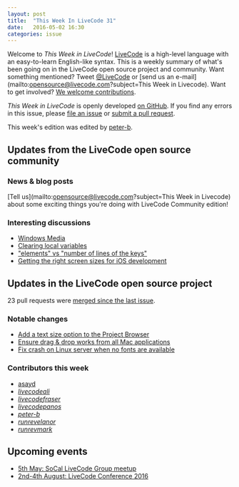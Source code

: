 ```yaml
---
layout: post
title:  "This Week In LiveCode 31"
date:   2016-05-02 16:30
categories: issue
---
```


Welcome to *This Week in LiveCode*!  [LiveCode](https://livecode.com/) is a
high-level language with an easy-to-learn English-like syntax.  This is a
weekly summary of what's been going on in the LiveCode open source project and
community.  Want something mentioned?  Tweet
[@LiveCode](https://twitter.com/LiveCode) or
[send us an e-mail](mailto:opensource@livecode.com?subject=This Week in Livecode).
Want to get involved?
[We welcome contributions](https://github.com/livecode/livecode).

*This Week in LiveCode* is openly developed
[on GitHub](https://github.com/livecode/this-week-in-livecode).
If you find any errors in this issue, please
[file an issue](https://github.com/livecode/this-week-in-livecode/issues) or
[submit a pull request](https://github.com/livecode/this-week-in-livecode/pulls).

This week's edition was edited by [peter-b](https://github.com/peter-b).

## Updates from the LiveCode open source community

### News & blog posts

[Tell us](mailto:opensource@livecode.com?subject=This Week in Livecode) about
some exciting things you're doing with LiveCode Community edition!

### Interesting discussions

* [Windows Media](http://lists.runrev.com/pipermail/use-livecode/2016-April/226306.html)
* [Clearing local variables](http://lists.runrev.com/pipermail/use-livecode/2016-April/226353.html)
* ["elements" vs "number of lines of the keys"](http://forums.livecode.com/viewtopic.php?f=9&t=27155)
* [Getting the right screen sizes for iOS development](http://forums.livecode.com/viewtopic.php?f=49&t=27103)

## Updates in the LiveCode open source project

23 pull requests were [merged since the last issue](https://github.com/search?l=&o=asc&s=created&type=Issues&utf8=%E2%9C%93&q=org%3Alivecode+is%3Apublic+is%3Apr+is%3Amerged+merged%3A2016-04-25..2016-05-01).

### Notable changes

- [Add a text size option to the Project Browser](https://github.com/livecode/livecode-ide/pull/1126)
- [Ensure drag & drop works from all Mac applications](https://github.com/livecode/livecode/pull/3965)
- [Fix crash on Linux server when no fonts are available](https://github.com/livecode/livecode/pull/3979)

### Contributors this week

- [asayd](https://github.com/asayd)
- *[livecodeali](https://github.com/livecodeali)*
- *[livecodefraser](https://github.com/livecodefraser)*
- *[livecodepanos](https://github.com/livecodepanos)*
- *[peter-b](https://github.com/peter-b)*
- *[runrevelanor](https://github.com/runrevelanor)*
- *[runrevmark](https://github.com/runrevmark)*

## Upcoming events

* [5th May: SoCal LiveCode Group meetup](http://forums.livecode.com/viewtopic.php?f=50&t=27164)
* [2nd-4th August: LiveCode Conference 2016](https://livecode.com/edinburgh-2016/)
